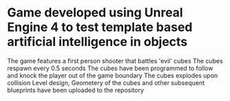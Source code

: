# Game developed using Unreal Engine 4 to test template based artificial intelligence in objects
The game features a first person shooter that battles 'evil' cubes
The cubes respawn every 0.5 seconds
The cubes have been programmed to follow and knock the player out of the game boundary
The cubes explodes upon collision
Level design, Geometery of the cubes and other subsequent blueprints have been uploaded to the repository
